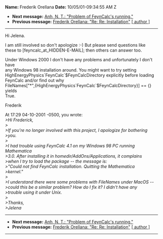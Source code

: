 **Name:** Frederik Orellana
**Date:** 10/05/01-09:34:55 AM Z

  - **Next message:** [Anh, N. T.: "Problem of FeynCalc's
    running."](0060.html)
  - **Previous message:** [Frederik Orellana: "Re: Re:
    Installation"](0058.html)
    [[ author ]](author.html#59)

-----

Hi Jelena.  

I am still involved so don't apologize :-) But please send questions
like  
these to
[feyncalc_at_HIDDEN-E-MAIL];
then others can answer too.  

Under Windows 2000 I don't have any problems and unfortunately I don't
have  
any Windows 98 installation around. You might want to try setting  
HighEnergyPhysics\`FeynCalc\`$FeynCalcDirectory explicitly before
loading  
FeynCalc and/or find out why  
FileNames["\*",{HighEnergyPhysics\`FeynCalc\`$FeynCalcDirectory}]
== {} yields  
True.  

Frederik  

At 17:29 04-10-2001 -0500, you wrote:  
*\>Hi Frederick,*  
*\>*  
*\>If you're no longer involved with this project, I apologize for
bothering*  
*\>you.*  
*\>*  
*\>I had trouble using FeynCalc 4.1 on my Windows 98 PC running
Mathematica*  
*\>3.0. After installing it in homedir/AddOns/Applications, it
complains*  
*\>when I try to load the package -- the message is:*  
*\>"Could not find FeynCalc installation. Quitting the Mathematica*  
*\>kernel."*  
*\>*  
*\>I understand there were some problems with FileNames under MacOS
--*  
*\>could this be a similar problem? How do I fix it? I didn't have
any*  
*\>trouble using it under Unix.*  
*\>*  
*\>Thanks,*  
*\>Jelena*  

-----

  - **Next message:** [Anh, N. T.: "Problem of FeynCalc's
    running."](0060.html)
  - **Previous message:** [Frederik Orellana: "Re: Re:
    Installation"](0058.html)
    [[ author ]](author.html#59)

-----

